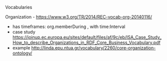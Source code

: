 Vocabularies

Organization - https://www.w3.org/TR/2014/REC-vocab-org-20140116/

- has timeframes: org.memberDuring , with time:Interval
- case study https://joinup.ec.europa.eu/sites/default/files/af/9c/eb/ISA_Case_Study_How_to_describe_Organizations_in_RDF_Core_Business_Vocabulary.pdf
- example http://linda.epu.ntua.gr/vocabulary/2260/core-organization-ontology/

